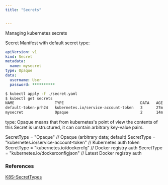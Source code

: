 ```yaml
---
title: "Secrets"


---
```




Managing kubernetes secrets





Secret Manifest with default secret type:

```yaml
apiVersion: v1
kind: Secret
metadata:
  name: mysecret
type: Opaque
data:
  username: User
  password: **********
```

```sh
$ kubectl apply -f ./secret.yaml
$ kubectl get secrets
NAME                  TYPE                                  DATA   AGE
default-token-prh24   kubernetes.io/service-account-token   3      27m
mysecret              Opaque                                2      14m
```

type: Opaque means that from kubernetes's point of view the contents of this Secret is unstructured, it can contain arbitrary key-value pairs.

SecretType = "Opaque"                                 // Opaque (arbitrary data; default)
SecretType = "kubernetes.io/service-account-token"    // Kubernetes auth token
SecretType = "kubernetes.io/dockercfg"                // Docker registry auth
SecretType = "kubernetes.io/dockerconfigjson"         // Latest Docker registry auth



### References

[K8S-SecretTypes](https://github.com/kubernetes/kubernetes/blob/release-1.14/pkg/apis/core/types.go#L4447)
